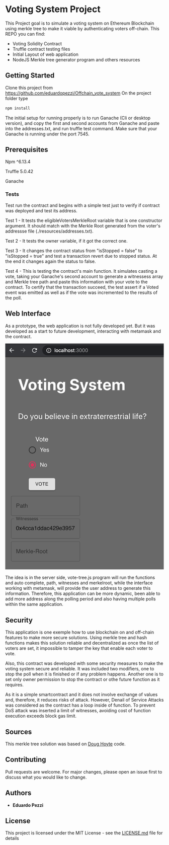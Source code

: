 # Voting System Project

This Project goal is to simulate a voting system on Ethereum Blockchain using merkle tree to make it viable by authenticating voters off-chain. This REPO you can find:

- Voting Solidity Contract
- Truffle contract testing files
- Initial Layout of web application
- NodeJS Merkle tree generator program and others resources

## Getting Started

Clone this project from https://github.com/eduardopezzi/Offchain_vote_system
On the project folder type

```bash
npm install
```

The initial setup for running properly is to run Ganache (Cli or desktop version), and copy the first and second accounts from Ganache and paste into the addresses.txt, and run truffle test command. Make sure that your Ganache is running under the port 7545.

## Prerequisites

Npm ^6.13.4

Truffle 5.0.42

Ganache

### Tests

Test run the contract and begins with a simple test just to verify if contract was deployed and test its address.

Test 1 - It tests the eligibleVotersMerkleRoot variable that is one constructor argument. It should match with the Merkle Root generated from the voter's addressse file (./resources/addresses.txt).

Test 2 - It tests the owner variable, if it got the correct one.

Test 3 - It changes the contract status from "isStopped = false" to "isStopped = true" and test a transaction revert due to stopped status. At the end it changes again the status to false.

Test 4 - This is testing the contract's main function. It simulates casting a vote, taking your Ganache's second account to generate a witnessess array and Merkle tree path and paste this information with your vote to the contract. To certify that the transaction succeed, the test assert if a Voted event was emitted as well as if the vote was incremented to the results of the poll.

## Web Interface

As a prototype, the web application is not fully developed yet. But it was developed as a start to future development, interacting with metamask and the contract.

![app](Voting_app_Sample.png)

The idea is in the server side, vote-tree.js program will run the functions and auto complete, path, witnesses and merkelroot, while the interface working with metamask, will provide the user address to generate this information. Therefore, this application can be more dynamic, been able to add more address along the polling period and also having multiple polls within the same application.

## Security

This application is one exemple how to use blockchain on and off-chain features to make more secure solutions. Using merkle tree and hash functions makes this solution reliable and decentralized as once the list of voters are set, it impossible to tamper the key that enable each voter to vote.

Also, this contract was developed with some security measures to make the voting system secure and reliable. It was included two modifiers, one to stop the poll when it is finished or if any problem happens. Another one is to set only owner permission to stop the contract or othe future function as it requires.

As it is a simple smartcontract and it does not involve exchange of values and, therefore, it reduces risks of attack. However, Denail of Service Attacks was considered as the contract has a loop inside of function. To prevent DoS attack was inserted a limit of witnesses, avoiding cost of function execution exceeds block gas limit.

## Sources

This merkle tree solution was based on [Doug Hoyte](https://github.com/hoytech) code.

## Contributing

Pull requests are welcome. For major changes, please open an issue first to discuss what you would like to change.

## Authors

- **Eduardo Pezzi**

## License

This project is licensed under the MIT License - see the [LICENSE.md](https://opensource.org/licenses/MIT) file for details
